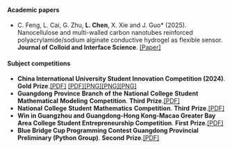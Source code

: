#### **Academic papers**

- C. Feng, L. Cai, G. Zhu, <strong>L. Chen</strong>, X. Xie and J. Guo* (2025). Nanocellulose and multi-walled carbon nanotubes reinforced polyacrylamide/sodium alginate conductive hydrogel as flexible sensor. <strong>Journal of Colloid and Interface Science</strong>. [[Paper]](https://doi.org/10.1016/j.jcis.2024.08.067)

#### **Subject** **competitions**

- **China International University Student Innovation Competition (2024)**. **Gold** **Prize**.[[PDF]](https://drive.google.com/file/d/1L9IS5AaCGyJ-I2BiUCh3M2tNL8wyenS-/view?usp=drive_link) [[PDF]](https://drive.google.com/file/d/1ec-anX7CmHLEHtUW_3VYUaOHWpTXqKLG/view?usp=drive_link)[[PNG]](https://drive.google.com/file/d/1VSybrq11n2jKRitowT9jTVg9uMJbl3QY/view?usp=drive_link)[[PNG]](https://drive.google.com/file/d/1pMTKRsZBnG7OQDD6zo_FFf25RPXyvlY6/view?usp=drive_link)[[PNG]](https://drive.google.com/file/d/1AfReCA7Tw2Nz3Zc7R_VHxSAJNSu8wSEr/view?usp=drive_link)
- **Guangdong** **Province** **Branch** **of** **the** **National** **College** **Student** **Mathematical** **Modeling** **Competition**. **Third** **Prize**.[[PDF]](https://drive.google.com/file/d/14YcZ_ZJqPpW_7zoTlOL27otFkNUAXU4U/view?usp=drive_link) 
- **National** **College** **Student** **Mathematics** **Competition**. **Third** **Prize**.[[PDF]](https://drive.google.com/file/d/1wUXIFLZCIse7lvCJ2pR7J0F2BcfN2-7w/view?usp=drive_link) 
- **Win in Guangzhou and Guangdong-Hong Kong-Macao Greater Bay Area College Student Entrepreneurship Competition**. **First** **Prize**.[[PDF]](https://drive.google.com/file/d/12gkki03IUYB3N6Vo24hObxgzOxfXvZ_-/view?usp=drive_link) 
- **Blue Bridge Cup Programming Contest Guangdong Provincial Preliminary (Python Group)**. **Second** **Prize**.[[PDF]](https://drive.google.com/file/d/12wP1-CqEd2eq03Tve6q1GhPD_h8ICI-r/view?usp=drive_link) 

